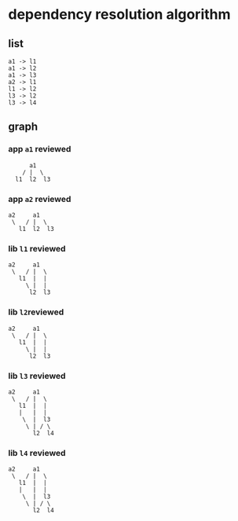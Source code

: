 
# dependency resolution algorithm

## list

```
a1 -> l1 
a1 -> l2
a1 -> l3
a2 -> l1
l1 -> l2
l3 -> l2
l3 -> l4
```

## graph

### app `a1` reviewed

```
      a1
    / |  \
  l1  l2  l3
```

### app `a2` reviewed

```
a2     a1
 \   / |  \
   l1  l2  l3
```


### lib `l1` reviewed

```
a2     a1
 \   / |  \
   l1  |  |
     \ |  |
      l2  l3
```


### lib `l2`reviewed

```
a2     a1
 \   / |  \
   l1  |  |
     \ |  |
      l2  l3
```

### lib `l3` reviewed

```
a2     a1
 \   / |  \
   l1  |  |
   |   |  |
    \  |  l3
     \ | / \
       l2  l4
```

### lib `l4` reviewed

```
a2     a1
 \   / |  \
   l1  |  |
   |   |  |
    \  |  l3
     \ | / \
       l2  l4
```